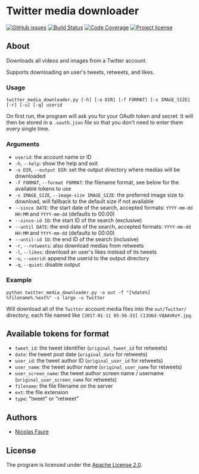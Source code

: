 # Twitter media downloader

[![GitHub issues](https://img.shields.io/github/issues/Spark-NF/twitter_media_downloader.svg)](https://github.com/Spark-NF/twitter_media_downloader/issues)
[![Build Status](https://travis-ci.org/Spark-NF/twitter_media_downloader.svg?branch=master)](https://travis-ci.org/Spark-NF/twitter_media_downloader)
[![Code Coverage](https://img.shields.io/codecov/c/github/Spark-NF/twitter_media_downloader.svg)](https://codecov.io/gh/Spark-NF/twitter_media_downloader)
[![Project license](https://img.shields.io/github/license/Spark-NF/twitter_media_downloader.svg)](https://raw.githubusercontent.com/Spark-NF/twitter_media_downloader/develop/LICENSE)

## About
Downloads all videos and images from a Twitter account.

Supports downloading an user's tweets, retweets, and likes.

### Usage
```
twitter_media_downloader.py [-h] [-o DIR] [-f FORMAT] [-s IMAGE_SIZE] [-r] [-u] [-q] userid
```

On first run, the program will ask you for your OAuth token and secret. It will then be stored in a `.oauth.json` file so that you don't need to enter them every single time.

### Arguments
* `userid`: the account name or ID
* `-h`, `--help`: show the help and exit
* `-o DIR`, `--output DIR`: set the output directory where medias will be downloaded
* `-f FORMAT`, `--format FORMAT`: the filename format, see below for the available tokens to use
* `-s IMAGE_SIZE`, `--image-size IMAGE_SIZE`: the preferred image size to download, will fallback to the default size if not available
* `--since DATE`: the start date of the search, accepted formats: `YYYY-mm-dd HH:MM` and `YYYY-mm-dd` (defaults to 00:00)
* `--since-id ID`: the start ID of the search (exclusive)
* `--until DATE`: the end date of the search, accepted formats: `YYYY-mm-dd HH:MM` and `YYYY-mm-dd` (defaults to 00:00)
* `--until-id ID`: the end ID of the search (inclusive)
* `-r`, `--retweets`: also download medias from retweets
* `-l`, `--likes`: download an user's likes instead of its tweets
* `-u`, `--userid`: append the userid to the output directory
* `-q`, `--quiet`: disable output

### Example
```
python twitter_media_downloader.py -o out -f "[%date%] %filename%.%ext%" -s large -u Twitter
```

Will download all of the `Twitter` account media files into the `out/Twitter/` directory, each file named like `[2017-01-11 05-56-33] C13U6d-VQAAVKeY.jpg`.

## Available tokens for format
* `tweet_id`: the tweet identifier (`original_tweet_id` for retweets)
* `date`: the tweet post date (`original_date` for retweets)
* `user_id`: the tweet author ID (`original_user_id` for retweets)
* `user_name`: the tweet author name (`original_user_name` for retweets)
* `user_screen_name`: the tweet author screen name / username (`original_user_screen_name` for retweets)
* `filename`: the file filename on the server
* `ext`: the file extension
* `type`: "tweet" or "retweet"

## Authors
* [Nicolas Faure](https://github.com/Spark-NF)

## License
The program is licensed under the [Apache License 2.0](http://www.apache.org/licenses/LICENSE-2.0).